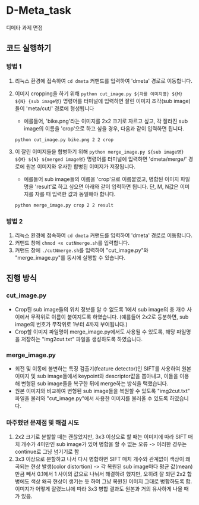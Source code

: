 # D-Meta_task
디메타 과제 면접

## 코드 실행하기
### 방법 1
1. 리눅스 환경에 접속하여 `cd dmeta` 커맨드를 입력하여 'dmeta' 경로로 이동합니다.
2. 이미지 cropping을 하기 위해 `python cut_image.py ${자를 이미지명} ${M} ${N} {sub image명}` 명령어를 터미널에 입력하면 잘린 이미지 조각(sub image)들이 'meta/cut/' 경로에 형성됩니다
   - 예를들어, 'bike.png'라는 이미지를 2x2 크기로 자르고 싶고, 각 잘라진 sub image의 이름을 'crop'으로 하고 싶을 경우, 다음과 같이 입력하면 됩니다.
   
   `python cut_image.py bike.png 2 2 crop`
   
3. 이 잘린 이미지들을 합병하기 위해 `python merge_image.py ${sub image명} ${M} ${N} ${merged image명}` 명령어를 터미널에 입력하면 'dmeta/merge/' 경로에 원본 이미지와 유사한 합병된 이미지가 저장됩니다.
   - 예를들어 sub image들의 이름을 'crop'으로 이름붙였고, 병합된 이미지 파일명을 'result'로 하고 싶으면 아래와 같이 입력하면 됩니다. 단, M, N값은 이미지를 자를 때 입력한 값과 동일해야 합니다.
   
   `python merge_image.py crop 2 2 result`

### 방법 2
1. 리눅스 환경에 접속하여 `cd dmeta` 커맨드를 입력하여 'dmeta' 경로로 이동합니다.
2. 커맨드 창에 `chmod +x cutNmerge.sh`를 입력합니다.
3. 커맨드 창에 `./cutNmerge.sh`를 입력하여 "cut_image.py"와 "merge_image.py"를 동시에 실행할 수 있습니다.
  
## 진행 방식
### cut_image.py
- Crop된 sub image들의 위치 정보를 알 수 없도록 1에서 sub image의 총 개수 사이에서 무작위로 이름이 붙여지도록 하였습니다. (예를들어 2x2로 등분하면, sub image의 번호가 무작위로 1부터 4까지 부여됩니다.)
- Crop할 이미지 파일명이 merge_image.py에서도 사용될 수 있도록, 해당 파일명을 저장하는 "img2cut.txt" 파일을 생성하도록 하였습니다.

### merge_image.py
- 회전 및 이동에 불변하는 특징 검출기(feature detector)인 SIFT를 사용하여 원본 이미지 및 sub image들에서 keypoint와 descriptor값을 뽑아내고, 이들을 이용해 변형된 sub image들을 복구한 뒤에 merge하는 방식을 택했습니다.
- 원본 이미지와 비교하여 변형된 sub image들을 복원할 수 있도록 "img2cut.txt" 파일을 불러와 "cut_image.py"에서 사용한 이미지를 불러올 수 있도록 하였습니다.

### 마주했던 문제점 및 해결 시도
1. 2x2 크기로 분할할 때는 괜찮았지만, 3x3 이상으로 할 때는 이미지에 따라 SIFT 매치 개수가 4미만인 sub image가 있어 병합을 할 수 없는 오류
   -> 이러한 경우는 continue로 그냥 넘기기로 함
2. 3x3 이상으로 분할하고 나서 다시 병합하면 SIFT 매치 개수와 관계없이 색상이 왜곡되는 현상 발생(color distortion)
   -> 각 복원된 sub image마다 평균 값(mean)만큼 빼서 0.1에서 1 사이의 값으로 나눠서 해결하려 했지만, 오히려 잘 되던 2x2 합병에도 색상 왜곡 현상이 생기는 듯 하여 그냥 복원된 이미지 그대로 병합하도록 함. 이미지가 어떻게 잘렸느냐에 따라 3x3 병합 결과도 원본과 거의 유사하게 나올 때가 있음.

